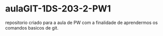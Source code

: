 # aulaGIT-1DS-203-2-PW1
repositorio criado para a aula de PW com a finalidade de aprendermos os comandos basicos de git.

